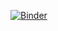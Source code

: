 [![Binder](https://mybinder.org/badge_logo.svg)](https://mybinder.org/v2/gh/atmapersaud/bear_voila/HEAD?urlpath=%2Fvoila%2Frender%2Fbear_app.ipynb)
